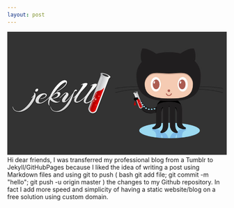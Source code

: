 ```yaml
---
layout: post
---
```

<img src="/images/fulls/jekyll.jpg" class="fit image"> Hi dear friends, I was transferred my professional blog from a Tumblr to Jekyll/GitHubPages because I liked the idea of writing a post using Markdown files and using git to push ( bash git add file; git commit -m "hello"; git push -u origin master ) the changes to my Github repository. In fact I add more speed and simplicity of having a static website/blog on a free solution using custom domain. 
